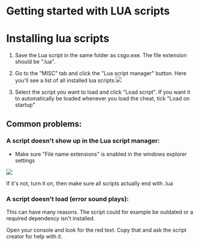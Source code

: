 # Getting started with LUA scripts

# Installing lua scripts

1. Save the Lua script in the same folder as csgo.exe. The file extension should be ".lua".

2. Go to the "MISC" tab and click the "Lua script manager" button. Here you'll see a list of all installed lua scripts
![](https://i.imgur.com/WuyiCxb.png)

3. Select the script you want to load and click "Load script". If you want it to automatically be loaded whenever you load the cheat, tick "Load on startup"

## Common problems:

### A script doesn't show up in the Lua script manager:

- Make sure "File name extensions" is enabled in the windows explorer settings

![](https://i.imgur.com/6cNvMHG.png)

If it's not, turn it on, then make sure all scripts actually end with .lua

### A script doesn't load (error sound plays):

This can have many reasons. The script could for example be outdated or a required dependency isn't installed.

Open your console and look for the red text. Copy that and ask the script creator for help with it.
